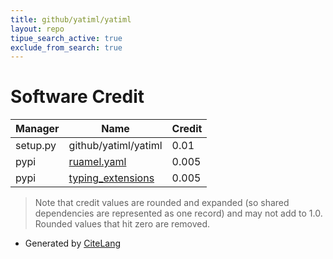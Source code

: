 ```yaml
---
title: github/yatiml/yatiml
layout: repo
tipue_search_active: true
exclude_from_search: true
---
```

# Software Credit

|Manager|Name|Credit|
|-------|----|------|
|setup.py|github/yatiml/yatiml|0.01|
|pypi|[ruamel.yaml](https://sourceforge.net/p/ruamel-yaml/code/ci/default/tree)|0.005|
|pypi|[typing_extensions](https://typing.readthedocs.io/)|0.005|


> Note that credit values are rounded and expanded (so shared dependencies are represented as one record) and may not add to 1.0. Rounded values that hit zero are removed.


- Generated by [CiteLang](https://github.com/vsoch/citelang)
